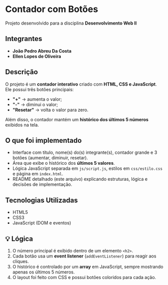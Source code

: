 # Contador com Botões

Projeto desenvolvido para a disciplina **Desenvolvimento Web II**  

## Integrantes
- **João Pedro Abreu Da Costa**
- **Ellen Lopes de Oliveira**

## Descrição
O projeto é um **contador interativo** criado com **HTML, CSS e JavaScript**.  
Ele possui três botões principais:
- **"+"** → aumenta o valor;
- **"-"** → diminui o valor;
- **"Resetar"** → volta o valor para zero.

Além disso, o contador mantém um **histórico dos últimos 5 números** exibidos na tela.

## O que foi implementado
- Interface com título, nome(s) do(s) integrante(s), contador grande e 3 botões (aumentar, diminuir, resetar).
- Área que exibe o histórico dos **últimos 5 valores**.
- Lógica JavaScript separada em `js/script.js`, estilos em `css/estilo.css` e página em `index.html`.
- README detalhado (este arquivo) explicando estruturas, lógica e decisões de implementação.

## Tecnologias Utilizadas
- HTML5  
- CSS3  
- JavaScript (DOM e eventos)

## 💡 Lógica
1. O número principal é exibido dentro de um elemento `<h2>`.
2. Cada botão usa um **event listener** (`addEventListener`) para reagir aos cliques.
3. O histórico é controlado por um **array** em JavaScript, sempre mostrando apenas os últimos 5 números.
4. O layout foi feito com CSS e possui botões coloridos para cada ação.

